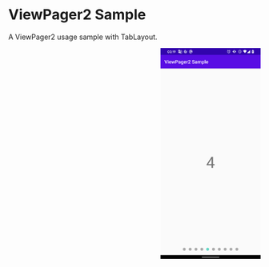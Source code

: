 # ViewPager2 Sample

A ViewPager2 usage sample with TabLayout.

<img src="screenshot.png" alt="demo" align="right" width="200px" />
